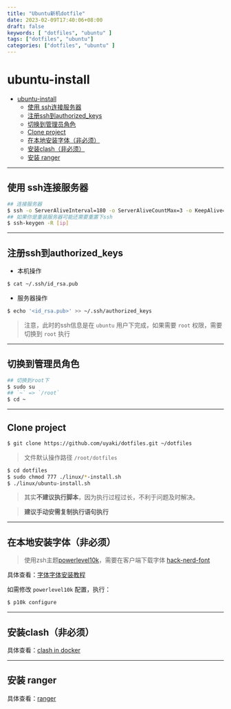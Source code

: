 ```yaml
---
title: "Ubuntu新机dotfile"
date: 2023-02-09T17:40:06+08:00
draft: false
keywords: [ "dotfiles", "ubuntu" ]
tags: ["dotfiles", "ubuntu"] 
categories: ["dotfiles", "ubuntu" ]
---
```


# ubuntu-install

- [ubuntu-install](#ubuntu-install)
  - [使用 ssh连接服务器](#使用-ssh连接服务器)
  - [注册ssh到authorized\_keys](#注册ssh到authorized_keys)
  - [切换到管理员角色](#切换到管理员角色)
  - [Clone project](#clone-project)
  - [在本地安装字体（非必须）](#在本地安装字体非必须)
  - [安装clash（非必须）](#安装clash非必须)
  - [安装 ranger](#安装-ranger)

---

## 使用 ssh连接服务器

```sh
## 连接服务器
$ ssh -o ServerAliveInterval=180 -o ServerAliveCountMax=3 -o KeepAlive=yes [user]@[ip]
## 如果你是重装服务器可能还需要重置下ssh
$ ssh-keygen -R [ip]
```

---

## 注册ssh到authorized_keys

- 本机操作
```sh
$ cat ~/.ssh/id_rsa.pub
```

- 服务器操作
```sh
$ echo '<id_rsa.pub>' >> ~/.ssh/authorized_keys
```

> 注意，此时的ssh信息是在 `ubuntu` 用户下完成，如果需要 `root` 权限，需要切换到 `root` 执行

---

## 切换到管理员角色

```sh
## 切换到root下
$ sudo su
## `~` => `/root`
$ cd ~
```

---

## Clone project

```sh
$ git clone https://github.com/uyaki/dotfiles.git ~/dotfiles
```

> 文件默认操作路径 `/root/dotfiles`

```sh
$ cd dotfiles
$ sudo chmod 777 ./linux/*-install.sh
$ ./linux/ubuntu-install.sh
```

> 其实**不建议执行脚本**，因为执行过程过长，不利于问题及时解决。

> **建议手动安需复制执行语句执行**

---

## 在本地安装字体（非必须）

> 使用zsh主题[powerlevel10k](https://github.com/romkatv/powerlevel10k)，需要在客户端下载字体 [hack-nerd-font](https://github.com/ryanoasis/nerd-fonts)

具体查看：[字体字体安装教程](./../font/font.md)

如需修改 `powerlevel10k` 配置，执行：

```sh
$ p10k configure
```

---

## 安装clash（非必须）

具体查看：[clash in docker](./../clash_in_docker/clash_in_docker.md)

---

## 安装 ranger

具体查看：[ranger](./../ranger/ranger.md)